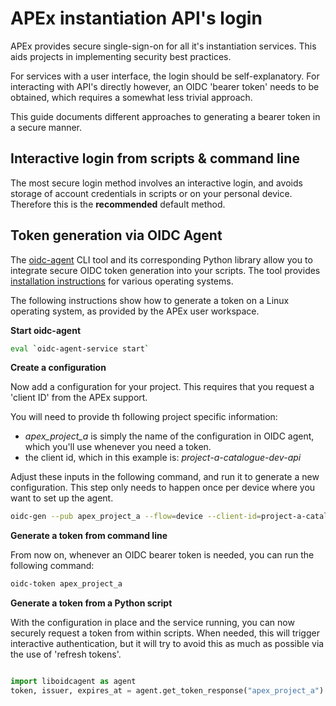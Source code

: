 # APEx instantiation API's login

APEx provides secure single-sign-on for all it's instantiation services. This aids projects in implementing security
best practices.

For services with a user interface, the login should be self-explanatory. For interacting with API's directly however, an
OIDC 'bearer token' needs to be obtained, which requires a somewhat less trivial approach. 

This guide documents different approaches to generating a bearer token in a secure manner. 

## Interactive login from scripts & command line

The most secure login method involves an interactive login, and avoids storage of account credentials in scripts or on 
your personal device. Therefore this is the **recommended** default method. 

## Token generation via OIDC Agent

The [oidc-agent](https://github.com/indigo-dc/oidc-agent) CLI tool and its corresponding Python library allow you to 
integrate secure OIDC token generation into your scripts. The tool provides [installation instructions](https://github.com/indigo-dc/oidc-agent?tab=readme-ov-file#installation)
for various operating systems.

The following instructions show how to generate a token on a Linux operating system, as provided by the APEx user workspace.

**Start oidc-agent**

```bash
eval `oidc-agent-service start`
```

**Create a configuration**

Now add a configuration for your project. This requires that you request a 'client ID' from the APEx support.

You will need to provide th following project specific information:

* *apex_project_a* is simply the name of the configuration in OIDC agent, which you'll use whenever you need a token.
* the client id, which in this example is: *project-a-catalogue-dev-api*

Adjust these inputs in the following command, and run it to generate a new configuration. This step only needs to 
happen once per device where you want to set up the agent.

```bash
oidc-gen --pub apex_project_a --flow=device --client-id=project-a-catalogue-dev-api --iss=https://auth.apex.esa.int/realms/apex --scope=openid --redirect-url=""
```

**Generate a token from command line**

From now on, whenever an OIDC bearer token is needed, you can run the following command:

```bash
oidc-token apex_project_a
```

**Generate a token from a Python script**

With the configuration in place and the service running, you can now securely request a token from within scripts.
When needed, this will trigger interactive authentication, but it will try to avoid this as much as possible via the use
of 'refresh tokens'. 

```python

import liboidcagent as agent
token, issuer, expires_at = agent.get_token_response("apex_project_a")
```

